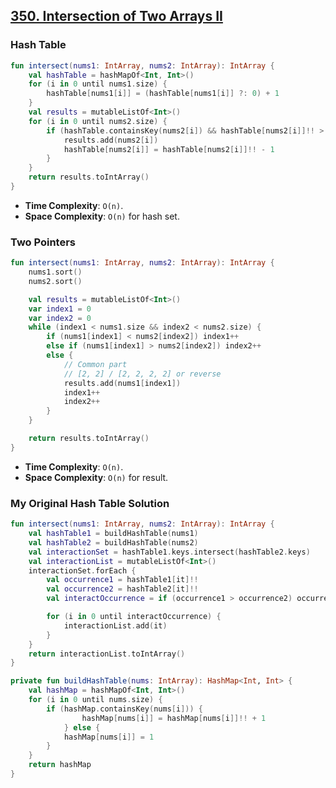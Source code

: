 ## [350. Intersection of Two Arrays II](https://leetcode.com/problems/intersection-of-two-arrays-ii/)

### Hash Table
```kotlin
fun intersect(nums1: IntArray, nums2: IntArray): IntArray {
    val hashTable = hashMapOf<Int, Int>()
    for (i in 0 until nums1.size) {
        hashTable[nums1[i]] = (hashTable[nums1[i]] ?: 0) + 1
    }
    val results = mutableListOf<Int>()
    for (i in 0 until nums2.size) {
        if (hashTable.containsKey(nums2[i]) && hashTable[nums2[i]]!! > 0) {
            results.add(nums2[i])
            hashTable[nums2[i]] = hashTable[nums2[i]]!! - 1
        }
    }
    return results.toIntArray()
}
```

* **Time Complexity**: `O(n)`.
* **Space Complexity**: `O(n)` for hash set.

### Two Pointers
```kotlin
fun intersect(nums1: IntArray, nums2: IntArray): IntArray {
    nums1.sort()
    nums2.sort()

    val results = mutableListOf<Int>()
    var index1 = 0
    var index2 = 0
    while (index1 < nums1.size && index2 < nums2.size) {
        if (nums1[index1] < nums2[index2]) index1++
        else if (nums1[index1] > nums2[index2]) index2++
        else {
            // Common part
            // [2, 2] / [2, 2, 2, 2] or reverse
            results.add(nums1[index1])
            index1++
            index2++
        }
    }

    return results.toIntArray()
}
```

* **Time Complexity**: `O(n)`.
* **Space Complexity**: `O(n)` for result.

### My Original Hash Table Solution
```kotlin
fun intersect(nums1: IntArray, nums2: IntArray): IntArray {
    val hashTable1 = buildHashTable(nums1)
    val hashTable2 = buildHashTable(nums2)
    val interactionSet = hashTable1.keys.intersect(hashTable2.keys)
    val interactionList = mutableListOf<Int>()
    interactionSet.forEach {
        val occurrence1 = hashTable1[it]!!
        val occurrence2 = hashTable2[it]!!
        val interactOccurrence = if (occurrence1 > occurrence2) occurrence2 else occurrence1

        for (i in 0 until interactOccurrence) {
            interactionList.add(it)
        }
    }
    return interactionList.toIntArray()
}

private fun buildHashTable(nums: IntArray): HashMap<Int, Int> {
    val hashMap = hashMapOf<Int, Int>()
    for (i in 0 until nums.size) {
        if (hashMap.containsKey(nums[i])) {
                hashMap[nums[i]] = hashMap[nums[i]]!! + 1
            } else {
            hashMap[nums[i]] = 1
        }
    }
    return hashMap
}
```